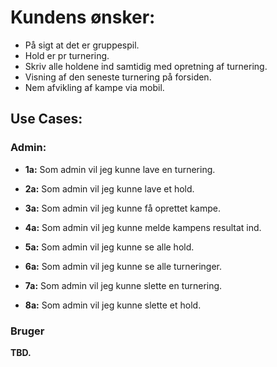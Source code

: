 # Kundens ønsker:
 -    På sigt at det er gruppespil.
 -   Hold er pr turnering.
 -   Skriv alle holdene ind samtidig med opretning af turnering.
 -   Visning af den seneste turnering på forsiden.
 -   Nem afvikling af kampe via mobil.

    

## Use Cases:

### Admin:

- **1a:** Som admin vil jeg kunne lave en turnering.

- **2a:** Som admin vil jeg kunne lave et hold.

- **3a:** Som admin vil jeg kunne få oprettet kampe.

- **4a:** Som admin vil jeg kunne melde kampens resultat ind.

- **5a:** Som admin vil jeg kunne se alle hold.

- **6a:** Som admin vil jeg kunne se alle turneringer.

- **7a:** Som admin vil jeg kunne slette en turnering.

- **8a:** Som admin vil jeg kunne slette et hold.

       
### Bruger
        
**TBD.**

